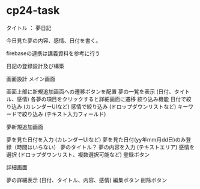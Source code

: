 # cp24-task

タイトル ： 夢日記

今日見た夢の内容、感情、日付を書く。

firebaseの連携は講義資料を参考に行う

日記の登録設計及び構築

画面設計
メイン画面

画面上部に新規追加画面への遷移ボタンを配置
夢の一覧を表示 (日付、タイトル、感情)
各夢の項目をクリックすると詳細画面に遷移
絞り込み機能
日付で絞り込み (カレンダーUIなど)
感情で絞り込み (ドロップダウンリストなど)
キーワードで絞り込み (テキスト入力フィールド)

夢新規追加画面

夢を見た日付を入力 (カレンダーUIなど)   夢を見た日付(yy年mm月dd日)のみ登録（時間はいらない）
夢のタイトル？
夢の内容を入力 (テキストエリア)
感情を選択 (ドロップダウンリスト、複数選択可能など)
登録ボタン

詳細画面

夢の詳細表示 (日付、タイトル、内容、感情)
編集ボタン
削除ボタン

